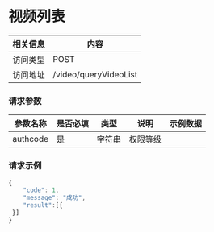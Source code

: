 
# 视频列表
 相关信息 | 内容
 ------ | ------
 访问类型 | POST
 访问地址 | /video/queryVideoList

### 请求参数

 参数名称 | 是否必填 | 类型 | 说明 | 示例数据
 ------ | ------ | ------ | ------ | ------ 
 authcode | 是 | 字符串 | 权限等级 |  

### 请求示例
```javascript
{
	"code": 1,
	"message": "成功",
	"result":[{
 }]
}

```
